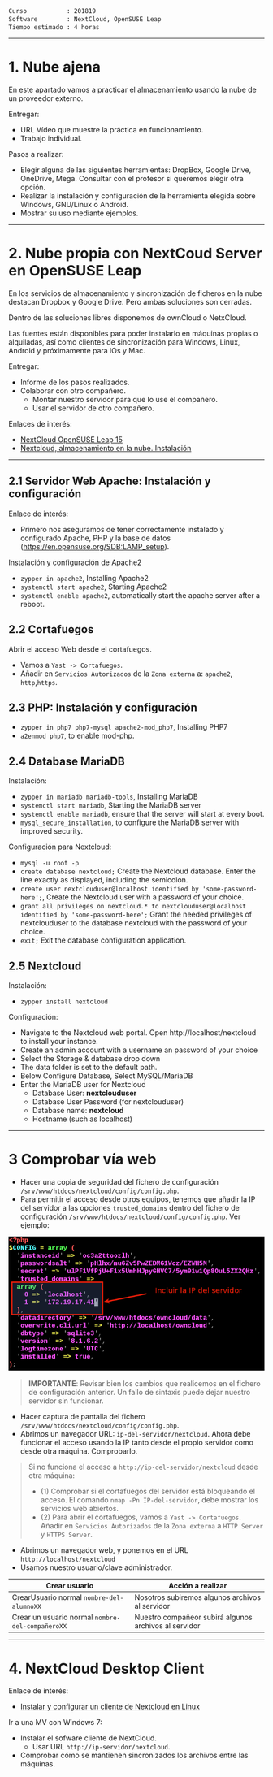 
```
Curso           : 201819
Software        : NextCloud, OpenSUSE Leap
Tiempo estimado : 4 horas
```

---

# 1. Nube ajena

En este apartado vamos a practicar el almacenamiento usando la nube de un proveedor externo.

Entregar:
* URL Vídeo que muestre la práctica en funcionamiento.
* Trabajo individual.

Pasos a realizar:
* Elegir alguna de las siguientes herramientas: DropBox, Google Drive, OneDrive, Mega. Consultar con el profesor si queremos elegir otra opción.
* Realizar la instalación y configuración de la herramienta elegida sobre Windows, GNU/Linux o Android.
* Mostrar su uso mediante ejemplos.

---

# 2. Nube propia con NextCoud Server en OpenSUSE Leap

En los servicios de almacenamiento y sincronización de ficheros en la nube destacan Dropbox y Google Drive. Pero ambas soluciones son cerradas.

Dentro de las soluciones libres disponemos de ownCloud o NetxCloud.

Las fuentes están disponibles para poder instalarlo en máquinas propias o alquiladas, así como clientes de sincronización para Windows, Linux, Android y próximamente para iOs y Mac.

Entregar:
* Informe de los pasos realizados.
* Colaborar con otro compañero.
    * Montar nuestro servidor para que lo use el compañero.
    * Usar el servidor de otro compañero.

Enlaces de interés:
* [NextCloud OpenSUSE Leap 15](https://en.opensuse.org/SDB:Nextcloud)
* [Nextcloud, almacenamiento en la nube. Instalación](https://colaboratorio.net/davidochobits/sysadmin/2017/nextcloud-almacenamiento-en-la-nube-instalacion/)

---

## 2.1 Servidor Web Apache: Instalación y configuración

Enlace de interés:
* Primero nos aseguramos de tener correctamente instalado y configurado Apache, PHP y la base de datos (https://en.opensuse.org/SDB:LAMP_setup).

Instalación y configuración de Apache2
* `zypper in apache2`, Installing Apache2
* `systemctl start apache2`, Starting Apache2
* `systemctl enable apache2`, automatically start the apache server after a reboot.

## 2.2 Cortafuegos

Abrir el acceso Web desde el cortafuegos.
* Vamos a `Yast -> Cortafuegos`.
* Añadir en `Servicios Autorizados` de la `Zona externa` a: `apache2`, `http`,`https`.

## 2.3 PHP: Instalación y configuración

* `zypper in php7 php7-mysql apache2-mod_php7`, Installing PHP7
* `a2enmod php7`, to enable mod-php.

## 2.4 Database MariaDB

Instalación:
* `zypper in mariadb mariadb-tools`, Installing MariaDB
* `systemctl start mariadb`, Starting the MariaDB server
* `systemctl enable mariadb`, ensure that the server will start at every boot.
* `mysql_secure_installation`, to configure the MariaDB server with improved security.

Configuración para Nextcloud:
* `mysql -u root -p`
* `create database nextcloud;` Create the Nextcloud database. Enter the line exactly as displayed, including the semicolon.
* `create user nextclouduser@localhost identified by 'some-password-here';`, Create the Nextcloud user with a password of your choice.
* `grant all privileges on nextcloud.* to nextclouduser@localhost identified by 'some-password-here';` Grant the needed privileges of nextclouduser to the database nextcloud with the password of your choice.
* `exit;` Exit the database configuration application.

## 2.5 Nextcloud

Instalación:
* `zypper install nextcloud`

Configuración:
* Navigate to the Nextcloud web portal. Open http://localhost/nextcloud to install your instance.
* Create an admin account with a username an password of your choice
* Select the Storage & database drop down
* The data folder is set to the default path.
* Below Configure Database, Select MySQL/MariaDB
* Enter the MariaDB user for Nextcloud
    * Database User: **nextclouduser**
    * Database User Password (for nextclouduser)
    * Database name: **nextcloud**
    * Hostname (such as localhost)

---

# 3 Comprobar vía web

* Hacer una copia de seguridad del fichero de configuración `/srv/www/htdocs/nextcloud/config/config.php`.
* Para permitir el acceso desde otros equipos, tenemos que añadir la IP del servidor a las opciones
`trusted_domains` dentro del fichero de configuración `/srv/www/htdocs/nextcloud/config/config.php`. Ver ejemplo:

![owncloud-config-php](./files/owncloud-config-php.png)

> **IMPORTANTE**: Revisar bien los cambios que realicemos en el fichero de configuración anterior. Un fallo de sintaxis puede dejar nuestro servidor sin funcionar.

* Hacer captura de pantalla del fichero `/srv/www/htdocs/nextcloud/config/config.php`.
* Abrimos un navegador URL: `ip-del-servidor/nextcloud`. Ahora debe funcionar el acceso usando la IP tanto desde el propio servidor como desde otra máquina. Comprobarlo.

> Si no funciona el acceso a `http://ip-del-servidor/nextcloud` desde otra máquina:
> * (1) Comprobar si el cortafuegos del servidor está bloqueando el acceso. El comando `nmap -Pn IP-del-servidor`, debe mostrar los servicios web abiertos.
> * (2) Para abrir el cortafuegos, vamos a `Yast -> Cortafuegos`. Añadir en `Servicios Autorizados` de la `Zona externa` a `HTTP Server` y  `HTTPS Server`.

* Abrimos un navegador web, y ponemos en el URL `http://localhost/nextcloud`
* Usamos nuestro usuario/clave administrador.

| Crear usuario | Acción a realizar |
| ------------- | ----------------- |
| CrearUsuario normal `nombre-del-alumnoXX` | Nosotros subiremos algunos archivos al servidor |
| Crear un usuario normal `nombre-del-compañeroXX` | Nuestro compañeor subirá algunos archivos al servidor |

---

# 4. NextCloud Desktop Client

Enlace de interés:
* [Instalar y configurar un cliente de Nextcloud en Linux](https://geekland.eu/instalar-cliente-de-nextcloud-linux/)

Ir a una MV con Windows 7:
* Instalar el sofware cliente de NextCloud.
   * Usar URL `http://ip-servidor/nextcloud`.
* Comprobar cómo se mantienen sincronizados los archivos entre las máquinas.
